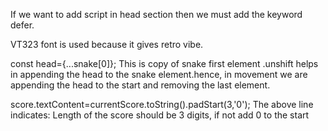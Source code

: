 If we want to add script in head section then we must add the keyword defer.
  <script src="script.js" defer></script>

VT323 font is used because it gives retro vibe.

   const head={...snake[0]};
This is copy of snake first element
.unshift helps in appending the head to the snake element.hence, in movement we are appending the head to the start and removing the last element.

   score.textContent=currentScore.toString().padStart(3,'0');
The above line indicates:
Length of the score should be 3 digits, if not add 0 to the start

